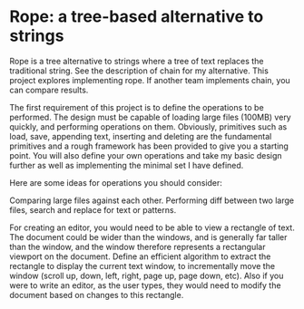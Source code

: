# Rope: a tree-based alternative to strings

Rope is a tree alternative to strings where a tree of text replaces the traditional string. See the description of chain for my alternative. This project explores implementing rope. If another team implements chain, you can compare results.

The first requirement of this project is to define the operations to be performed. The design must be capable of loading large files (100MB) very quickly, and performing operations on them. Obviously, primitives such as load, save, appending text, inserting and deleting are the fundamental primitives and a rough framework has been provided to give you a starting point. You will also define your own operations and take my basic design further as well as implementing the minimal set I have defined.

Here are some ideas for operations you should consider:

Comparing large files against each other. Performing diff between two large files, search and replace for text or patterns.

For creating an editor, you would need to be able to view a rectangle of text. The document could be wider than the windows, and is generally far taller than the window, and the window therefore represents a rectangular viewport on the document. Define an efficient algorithm to extract the rectangle to display the current text window, to incrementally move the window (scroll up, down, left, right, page up, page down, etc). Also if you were to write an editor, as the user types, they would need to modify the document based on changes to this rectangle.